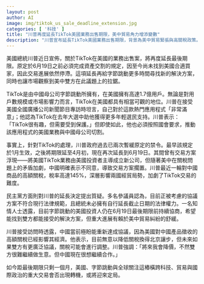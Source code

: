 ```yaml
---
layout: post
author: AI
image: img/tiktok_us_sale_deadline_extension.jpg
categories: [ '科技' ]
title: "川普再度延長TikTok美國業務出售期限，美中貿易角力增添變數"
description: "川普宣布延長TikTok美國業務出售期限，背景為美中貿易緊張與高關稅政策。交易進展受阻，字節跳動尋求新方案，民主黨質疑法律依據。距最後期限僅剩一月，市場聚焦TikTok未來走向及美中間的政治經濟互動。"
---
```

美國總統川普近日宣佈，關於TikTok在美國的業務出售案，將再度延長最後期限。原定於6月19日之前必須完成資產交割的規定，因至今尚未找到美國合適買家，因此交易進展依然停滯。這項延長再給字節跳動更多時間尋找新的解決方案，同時也讓市場觀察到美中雙方在此議題上的拉鋸。

TikTok是由中國母公司字節跳動所擁有，在美國擁有高達1.7億用戶。無論是對用戶數規模或市場影響力而言，TikTok在美國都具有相當可觀的地位。川普在接受美國全國廣播公司新聞節目專訪時坦言，自己對於這款熱門應用程式「非常滿意」；他認為TikTok在去年大選中助他獲得更多年輕選民支持。川普表示：「TikTok很有趣，但需要受到保護。」但即使如此，他也必須按照國會要求，推動該應用程式的美國業務與中國母公司切割。

事實上，針對TikTok的處理，川普政府過去已兩次暫緩原定的禁令。最早該規定於1月生效，之後將期限延至4月初，現在再次延長到6月19日。其間曾有交易方案浮現——將美國TikTok業務由美國投資者主導成立新公司，但隨著美中在關稅問題上的矛盾加劇，中國明確表示不同意，導致交易方案擱置。川普最近一輪對中國商品的高額關稅，稅率高達145%，深層影響兩國經貿局勢，加劇了TikTok交易的難度。

民主黨方面則對川普的延長決定提出質疑。多名參議員認為，目前正被考慮的協議方案不符合現行法律規範，且總統未必擁有自行延長截止日期的法律權力。一名知情人士透露，目前字節跳動的美國投資人仍在6月19日最後期限前持續協商，希望能找到雙方都能接受的解決方案，但重大進展有賴於美中貿易糾紛的舒緩。

川普接受訪問時透露，中國當前極盼能重新達成協議，因為美國對中國產品徵收的高額關稅已經影響其經濟。他表示，目前無意以降低關稅換得北京讓步，但未來如果雙方有更廣泛協議，關稅可能會進行調整。川普強調：「將來我會降價，不然雙方很難繼續做生意。但中國現在很想繼續合作。」

如今距最後期限只剩一個月，美國、字節跳動與全球關注這樁橫跨科技、貿易與國際政治的重大交易會否出現轉機，或將迎來定局。
